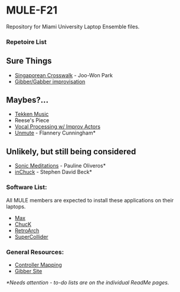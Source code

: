 # MULE-F21

Repository for Miami University Laptop Ensemble files.  
  
### Repetoire List

## Sure Things
- [Singaporean Crosswalk](SingaporeanCrosswalk) - Joo-Won Park
- [Gibber/Gabber improvisation](Gibber)

## Maybes?...
- [Tekken Music](Tekken)
- Reese's Piece
- [Vocal Processing w/ Improv Actors](VocalProcessing)
- [Unmute](Unmute) - Flannery Cunningham*

## Unlikely, but still being considered
- [Sonic Meditations](SonicMeditations) - Pauline Oliveros*
- [inChuck](inChuck) - Stephen David Beck*
  
### Software List:
All MULE members are expected to install these applications on their laptops.
- [Max](https://cycling74.com/downloads)
- [ChucK](http://chuck.stanford.edu/)
- [RetroArch](https://www.retroarch.com/)
- [SuperCollider](https://supercollider.github.io/)

### General Resources:
- [Controller Mapping](ControllerMapping)
- [Gibber Site](https://gibber.cc/alpha/playground/)

*\*Needs attention - to-do lists are on the individual ReadMe pages.*